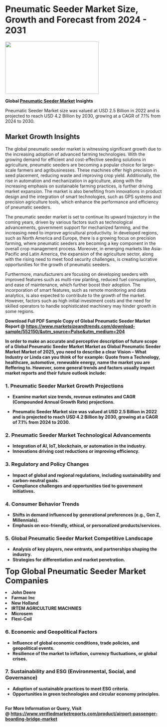 <H1>Pneumatic Seeder Market Size, Growth and Forecast from 2024 - 2031</H1><img class="aligncenter size-medium wp-image-584254" src="https://thirdeyenews.in/wp-content/uploads/2024/09/Global-Market-Research-300x168.jpeg" alt="" width="300" height="168" /><p><strong>Global&nbsp;<a href="https://www.marketsizeandtrends.com/download-sample/552150/&amp;utm_source=Pulse&amp;utm_medium=204">Pneumatic Seeder Market</a> Insights</strong></p><p>Pneumatic Seeder Market size was valued at USD 2.5 Billion in 2022 and is projected to reach USD 4.2 Billion by 2030, growing at a CAGR of 7.1% from 2024 to 2030.</p><p><h2>Market Growth Insights</h2> <p>The global pneumatic seeder market is witnessing significant growth due to the increasing adoption of advanced farming technologies. With the growing demand for efficient and cost-effective seeding solutions in agriculture, pneumatic seeders are becoming a popular choice for large-scale farmers and agribusinesses. These machines offer high precision in seed placement, reducing waste and improving crop yield. Additionally, the rise in automation and mechanization in agriculture, along with the increasing emphasis on sustainable farming practices, is further driving market expansion. The market is also benefiting from innovations in product design and the integration of smart technologies, such as GPS systems and precision agriculture tools, which enhance the performance and efficiency of pneumatic seeders.</p> <p><strong></strong></p> <p>The pneumatic seeder market is set to continue its upward trajectory in the coming years, driven by various factors such as technological advancements, government support for mechanized farming, and the increasing need to improve agricultural productivity. In developed regions, such as North America and Europe, there is a growing focus on precision farming, where pneumatic seeders are becoming a key component in the overall crop management process. Moreover, in emerging markets like Asia-Pacific and Latin America, the expansion of the agriculture sector, along with the rising need to meet food security challenges, is creating lucrative opportunities for the growth of pneumatic seeders.</p> <p>Furthermore, manufacturers are focusing on developing seeders with improved features such as multi-row planting, reduced fuel consumption, and ease of maintenance, which further boost their adoption. The incorporation of smart features, such as remote monitoring and data analytics, is also expected to contribute to the growth of the market. However, factors such as high initial investment costs and the need for skilled operators to handle sophisticated machinery may hinder growth in some regions.</p> <p><strong></p><p><span class=""><strong>Download Full PDF Sample Copy of Global Pneumatic Seeder Market Report</strong> @ <a href="https://www.marketsizeandtrends.com/download-sample/552150/&amp;utm_source=Pulse&amp;utm_medium=204" target="_blank">https://www.marketsizeandtrends.com/download-sample/552150/&amp;utm_source=Pulse&amp;utm_medium=204</a></span></p><p>In order to make an accurate and perceptive description of future scope of a Global&nbsp;Pneumatic Seeder Market Market as Global&nbsp;Pneumatic Seeder Market Market of 2025, you need to describe a clear Vision &ndash; What Industry or Linda can you think of for example: Quote from a Technology, healthcare, automotive, renewable energy, name the market you are Reffering to. However, some general trends and factors usually impact market reports and their future outlook include:</p><h3>1.&nbsp;<strong>Pneumatic Seeder Market Growth Projections</strong></h3><ul><li>Examine market size trends, revenue estimates and CAGR (Compounded Annual Growth Rate) projections.</li><li><p>Pneumatic Seeder Market size was valued at USD 2.5 Billion in 2022 and is projected to reach USD 4.2 Billion by 2030, growing at a CAGR of 7.1% from 2024 to 2030.</p></li></ul><h3>2.&nbsp;<strong>Pneumatic Seeder Market Technological Advancements</strong></h3><ul><li>Integration of AI, IoT, blockchain, or automation in the industry.</li><li>Innovations driving cost reductions or improving efficiency.</li></ul><h3>3.&nbsp;<strong>Regulatory and Policy Changes</strong></h3><ul><li>Impact of global and regional regulations, including sustainability and carbon-neutral goals.</li><li>Compliance challenges and opportunities tied to government initiatives.</li></ul><h3>4.&nbsp;<strong>Consumer Behavior Trends</strong></h3><ul><li>Shifts in demand influenced by generational preferences (e.g., Gen Z, Millennials).</li><li>Emphasis on eco-friendly, ethical, or personalized products/services.</li></ul><h3>5.&nbsp;<strong>Global Pneumatic Seeder Market Competitive Landscape</strong></h3><ul><li>Analysis of key players, new entrants, and partnerships shaping the industry.</li><li>Strategies for differentiation and market penetration.</li></ul><p data-pm-slice="1 1 []"><span style="color: inherit; font-family: inherit; font-size: 25px;">Top Global Pneumatic Seeder Market Companies</span></p><div class="" data-test-id=""><p><li>John Deere</li><li> Farmac Inc</li><li> New Holland</li><li> IRTEM AGRICULTURE MACHNIES</li><li> Microsem</li><li> Flexi-Coil</li></p></div><h3>6.&nbsp;<strong>Economic and Geopolitical Factors</strong></h3><ul><li>Influence of global economic conditions, trade policies, and geopolitical events.</li><li>Resilience of the market to inflation, currency fluctuations, or global crises.</li></ul><h3>7.&nbsp;<strong>Sustainability and ESG (Environmental, Social, and Governance)</strong></h3><ul><li>Adoption of sustainable practices to meet ESG criteria.</li><li>Opportunities in green technologies and circular economy principles.</li></ul><h2><strong style="font-size: 14px;">For More Information or Query, Visit @&nbsp;</strong><a style="background-color: #ffffff; font-size: 14px;" href="https://www.marketsizeandtrends.com/report/pneumatic-seeder-market/" target="_blank">https://www.verifiedmarketreports.com/product/airport-passenger-boarding-bridge-market</a></h2>
